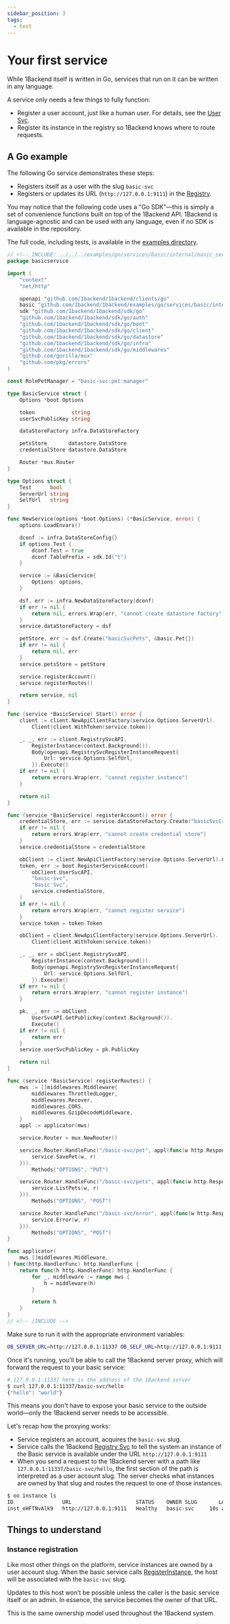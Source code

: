 ```yaml
---
sidebar_position: 3
tags:
  - test
---
```


# Your first service

While 1Backend itself is written in Go, services that run on it can be written in any language.

A service only needs a few things to fully function:

- Register a user account, just like a human user. For details, see the [User Svc](/docs/built-in-services/user-svc).
- Register its instance in the registry so 1Backend knows where to route requests.

## A Go example

The following Go service demonstrates these steps:

- Registers itself as a user with the slug `basic-svc`
- Registers or updates its URL (`http://127.0.0.1:9111`) in the [Registry](/docs/built-in-services/registry-svc).

You may notice that the following code uses a "Go SDK"—this is simply a set of convenience functions built on top of the 1Backend API.
1Backend is language-agnostic and can be used with any language, even if no SDK is available in the repository.

The full code, including tests, is available in the [examples directory](https://github.com/1backend/1backend/tree/main/examples/go/services/basic).

```go
// <!-- INCLUDE: ../../../examples/go/services/basic/internal/basic_service.go -->
package basicservice

import (
	"context"
	"net/http"

	openapi "github.com/1backend/1backend/clients/go"
	basic "github.com/1backend/1backend/examples/go/services/basic/internal/types"
	sdk "github.com/1backend/1backend/sdk/go"
	"github.com/1backend/1backend/sdk/go/auth"
	"github.com/1backend/1backend/sdk/go/boot"
	"github.com/1backend/1backend/sdk/go/client"
	"github.com/1backend/1backend/sdk/go/datastore"
	"github.com/1backend/1backend/sdk/go/infra"
	"github.com/1backend/1backend/sdk/go/middlewares"
	"github.com/gorilla/mux"
	"github.com/pkg/errors"
)

const RolePetManager = "basic-svc:pet:manager"

type BasicService struct {
	Options *boot.Options

	token            string
	userSvcPublicKey string

	dataStoreFactory infra.DataStoreFactory

	petsStore       datastore.DataStore
	credentialStore datastore.DataStore

	Router *mux.Router
}

type Options struct {
	Test      bool
	ServerUrl string
	SelfUrl   string
}

func NewService(options *boot.Options) (*BasicService, error) {
	options.LoadEnvars()

	dconf := infra.DataStoreConfig{}
	if options.Test {
		dconf.Test = true
		dconf.TablePrefix = sdk.Id("t")
	}

	service := &BasicService{
		Options: options,
	}

	dsf, err := infra.NewDataStoreFactory(dconf)
	if err != nil {
		return nil, errors.Wrap(err, "cannot create datastore factory")
	}
	service.dataStoreFactory = dsf

	petStore, err := dsf.Create("basicSvcPets", &basic.Pet{})
	if err != nil {
		return nil, err
	}
	service.petsStore = petStore

	service.registerAccount()
	service.registerRoutes()

	return service, nil
}

func (service *BasicService) Start() error {
	client := client.NewApiClientFactory(service.Options.ServerUrl).
		Client(client.WithToken(service.token))

	_, _, err := client.RegistrySvcAPI.
		RegisterInstance(context.Background()).
		Body(openapi.RegistrySvcRegisterInstanceRequest{
			Url: service.Options.SelfUrl,
		}).Execute()
	if err != nil {
		return errors.Wrap(err, "cannot register instance")
	}

	return nil
}

func (service *BasicService) registerAccount() error {
	credentialStore, err := service.dataStoreFactory.Create("basicSvcCredentials", &auth.Credential{})
	if err != nil {
		return errors.Wrap(err, "cannot create credential store")
	}
	service.credentialStore = credentialStore

	obClient := client.NewApiClientFactory(service.Options.ServerUrl).Client()
	token, err := boot.RegisterServiceAccount(
		obClient.UserSvcAPI,
		"basic-svc",
		"Basic Svc",
		service.credentialStore,
	)
	if err != nil {
		return errors.Wrap(err, "cannot register service")
	}
	service.token = token.Token

	obClient = client.NewApiClientFactory(service.Options.ServerUrl).
		Client(client.WithToken(service.token))

	_, _, err = obClient.RegistrySvcAPI.
		RegisterInstance(context.Background()).
		Body(openapi.RegistrySvcRegisterInstanceRequest{
			Url: service.Options.SelfUrl,
		}).Execute()
	if err != nil {
		return errors.Wrap(err, "cannot register instance")
	}

	pk, _, err := obClient.
		UserSvcAPI.GetPublicKey(context.Background()).
		Execute()
	if err != nil {
		return err
	}
	service.userSvcPublicKey = pk.PublicKey

	return nil
}

func (service *BasicService) registerRoutes() {
	mws := []middlewares.Middleware{
		middlewares.ThrottledLogger,
		middlewares.Recover,
		middlewares.CORS,
		middlewares.GzipDecodeMiddleware,
	}
	appl := applicator(mws)

	service.Router = mux.NewRouter()

	service.Router.HandleFunc("/basic-svc/pet", appl(func(w http.ResponseWriter, r *http.Request) {
		service.SavePet(w, r)
	})).
		Methods("OPTIONS", "PUT")

	service.Router.HandleFunc("/basic-svc/pets", appl(func(w http.ResponseWriter, r *http.Request) {
		service.ListPets(w, r)
	})).
		Methods("OPTIONS", "POST")

	service.Router.HandleFunc("/basic-svc/error", appl(func(w http.ResponseWriter, r *http.Request) {
		service.Error(w, r)
	})).
		Methods("OPTIONS", "POST")
}

func applicator(
	mws []middlewares.Middleware,
) func(http.HandlerFunc) http.HandlerFunc {
	return func(h http.HandlerFunc) http.HandlerFunc {
		for _, middleware := range mws {
			h = middleware(h)
		}

		return h
	}
}
// <!-- /INCLUDE -->
```

Make sure to run it with the appropriate environment variables:

```sh
OB_SERVER_URL=http://127.0.0.1:11337 OB_SELF_URL=http://127.0.0.1:9111 go run main.go
```

Once it's running, you'll be able to call the 1Backend server proxy, which will forward the request to your basic service:

```sh
# 127.0.0.1:11337 here is the address of the 1Backend server
$ curl 127.0.0.1:11337/basic-svc/hello
{"hello": "world"}
```

This means you don't have to expose your basic service to the outside world—only the 1Backend server needs to be accessible.

Let's recap how the proxying works:

- Service registers an account, acquires the `basic-svc` slug.
- Service calls the 1Backend [Registry Svc](/docs/built-in-services/registry-svc) to tell the system an instance of the Basic service is available under the URL `http://127.0.0.1:9111`
- When you send a request to the 1Backend server with a path like `127.0.0.1:11337/basic-svc/hello`, the first section of the path is interpreted as a user account slug. The server checks what instances are owned by that slug and routes the request to one of those instances.

```sh
$ oo instance ls
ID                URL                     STATUS    OWNER SLUG       LAST HEARTBEAT
inst_eHFTNvAlk9   http://127.0.0.1:9111   Healthy   basic-svc     10s ago
```

## Things to understand

### Instance registration

Like most other things on the platform, service instances are owned by a user account slug. When the basic service calls [RegisterInstance](/docs/1backend/register-instance), the host will be associated with the `basic-svc` slug.

Updates to this host won’t be possible unless the caller is the basic service itself or an admin. In essence, the service becomes the owner of that URL.

This is the same ownership model used throughout the 1Backend system.
